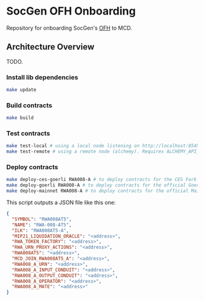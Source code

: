 # SocGen OFH Onboarding

Repository for onboarding SocGen's [OFH](https://forum.makerdao.com/t/security-tokens-refinancing-mip6-application-for-ofh-tokens/10605/8) to MCD.

## Architecture Overview

TODO.

### Install lib dependencies

```bash
make update
```

### Build contracts

```bash
make build
```

### Test contracts

```bash
make test-local # using a local node listening on http://localhost:8545
make test-remote # using a remote node (alchemy). Requires ALCHEMY_API_KEY env var.
```

### Deploy contracts

```bash
make deploy-ces-goerli RWA008-A # to deploy contracts for the CES Fork of Goerli MCD
make deploy-goerli RWA008-A # to deploy contracts for the official Goerli MCD
make deploy-mainnet RWA008-A # to deploy contracts for the official Mainnet MCD
```

This script outputs a JSON file like this one:

```json
{
  "SYMBOL": "RWA008AT5",
  "NAME": "RWA-008-AT5",
  "ILK": "RWA008AT5-A",
  "MIP21_LIQUIDATION_ORACLE": "<address>",
  "RWA_TOKEN_FACTORY": "<address>",
  "RWA_URN_PROXY_ACTIONS": "<address>",
  "RWA008AT5": "<address>",
  "MCD_JOIN_RWA008AT5_A": "<address>",
  "RWA008_A_URN": "<address>",
  "RWA008_A_INPUT_CONDUIT": "<address>",
  "RWA008_A_OUTPUT_CONDUIT": "<address>",
  "RWA008_A_OPERATOR": "<address>",
  "RWA008_A_MATE": "<address>"
}
```

